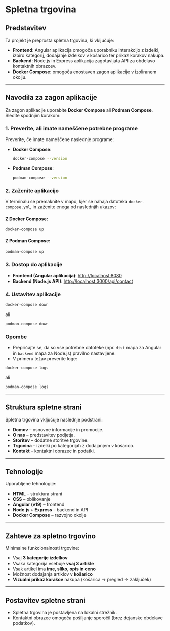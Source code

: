 # **Spletna trgovina**

## **Predstavitev**

Ta projekt je preprosta spletna trgovina, ki vključuje:

* **Frontend**: Angular aplikacija omogoča uporabniku interakcijo z izdelki, izbiro kategorij, dodajanje izdelkov v košarico ter prikaz korakov nakupa.
* **Backend**: Node.js in Express aplikacija zagotavljata API za obdelavo kontaktnih obrazcev.
* **Docker Compose**: omogoča enostaven zagon aplikacije v izoliranem okolju.

---

## **Navodila za zagon aplikacije**

Za zagon aplikacije uporabite **Docker Compose** ali **Podman Compose**. Sledite spodnjim korakom:

### 1. Preverite, ali imate nameščene potrebne programe

Preverite, če imate nameščene naslednje programe:

* **Docker Compose**:

  ```bash
  docker-compose --version
  ```
* **Podman Compose**:

  ```bash
  podman-compose --version
  ```

### 2. Zaženite aplikacijo

V terminalu se premaknite v mapo, kjer se nahaja datoteka `docker-compose.yml`, in zaženite enega od naslednjih ukazov:

#### Z Docker Compose:

```bash
docker-compose up
```

#### Z Podman Compose:

```bash
podman-compose up
```

### 3. Dostop do aplikacije

* **Frontend (Angular aplikacija)**: [http://localhost:8080](http://localhost:8080)
* **Backend (Node.js API)**: [http://localhost:3000/api/contact](http://localhost:3000/api/contact)

### 4. Ustavitev aplikacije

```bash
docker-compose down
```

ali

```bash
podman-compose down
```

### Opombe

* Prepričajte se, da so vse potrebne datoteke (npr. `dist` mapa za Angular in `backend` mapa za Node.js) pravilno nastavljene.
* V primeru težav preverite loge:

```bash
docker-compose logs
```

ali

```bash
podman-compose logs
```

---

## **Struktura spletne strani**

Spletna trgovina vključuje naslednje podstrani:

* **Domov** – osnovne informacije in promocije.
* **O nas** – predstavitev podjetja.
* **Storitev** – dodatne storitve trgovine.
* **Trgovina** – izdelki po kategorijah z dodajanjem v košarico.
* **Kontakt** – kontaktni obrazec in podatki.

---

## **Tehnologije**

Uporabljene tehnologije:

* **HTML** – struktura strani
* **CSS** – oblikovanje
* **Angular (v19)** – frontend
* **Node.js + Express** – backend in API
* **Docker Compose** – razvojno okolje

---

## **Zahteve za spletno trgovino**

Minimalne funkcionalnosti trgovine:

* Vsaj **3 kategorije izdelkov**
* Vsaka kategorija vsebuje **vsaj 3 artikle**
* Vsak artikel ima **ime, sliko, opis in ceno**
* Možnost dodajanja artiklov v **košarico**
* **Vizualni prikaz korakov** nakupa (košarica → pregled → zaključek)

---

## **Postavitev spletne strani**

* Spletna trgovina je postavljena na lokalni strežnik.
* Kontaktni obrazec omogoča pošiljanje sporočil (brez dejanske obdelave podatkov).

